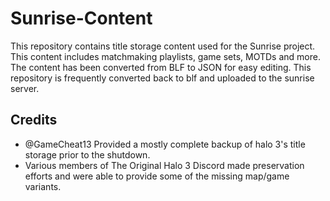 # Sunrise-Content

This repository contains title storage content used for the Sunrise project.
This content includes matchmaking playlists, game sets, MOTDs and more.
The content has been converted from BLF to JSON for easy editing. 
This repository is frequently converted back to blf and uploaded to the sunrise server.

## Credits

- @GameCheat13 Provided a mostly complete backup of halo 3's title storage prior to the shutdown.
- Various members of The Original Halo 3 Discord made preservation efforts and were able to provide some of the missing map/game variants.
